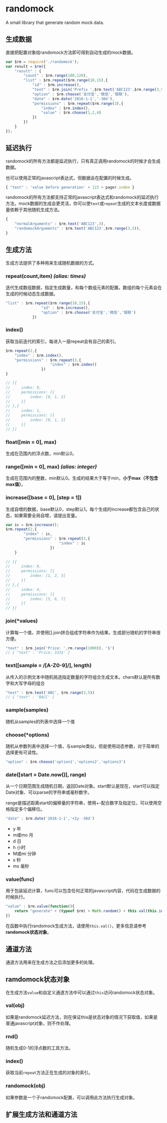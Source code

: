 # randomock

A small library that generate random mock data.





## 生成数据

直接把配置对象给randomock方法即可得到自动生成的mock数据。


```javascript
var $rm = require('./randomock');
var result = $rm({
    "result" : {
        "count" : $rm.range(100,120),
        "list" : $rm.repeat($rm.range(10,15),{
            "id" : $rm.increase(),
            "text" : $rm.join('Prefix ',$rm.text('ABC123',$rm.range(3,5))),
            "option" : $rm.choose('支付宝','微信','银联'),
            "date" : $rm.date('2016-1-1','-30d'),
            "permissions" : $rm.repeat($rm.range(3),{
                "index" : $rm.index(),
                "value" : $rm.choose(1,2,4)
            })
        })
    }
});
```





## 延迟执行

randomock的所有方法都是延迟执行，只有真正调用randomock的时候才会生成数据。

也可以使用正常的javascript表达式，但数据会在配置的时候生成。

```javascript
{ "text" : 'value before generation' + 123 + pager.index }
```

randomock的所有方法都支持正常的javascript表达式和randomock的延迟执行方法，mock数据的生成会更灵活，你可以使`text`或`repeat`生成的文本长度或数据量依赖于其他随机生成方法。

```javascript
{
	"normalArguments" : $rm.text('ABC123',3),
	"randomockArguments" : $rm.text('ABC123',$rm.range(3,5)),
}
```





## 生成方法

生成方法提供了多种用来生成随机数据的方式。

### repeat(count,item) *(alias: times)*

迭代生成数组数据，指定生成数量，和每个数组元素的配置。数组的每个元素会在生成的时候动态生成数据。

```javascript
"list" : $rm.repeat($rm.range(10,15),{
	            "id" : $rm.increase(),
	            "option" : $rm.choose('支付宝','微信','银联')
	        })
```

### index()

获取当前迭代的索引，每进入一层repeat会有自己的索引。

```javascript
$rm.repeat(2,{
	"index" : $rm.index(),
	"permissions" : $rm.repeat(3,{
	                "index" : $rm.index()
	            })
}

// [{
//     index: 0,
//     permissions: [{
//         index: [0, 1, 2]
//     }]
// },{
//     index: 1,
//     permissions: [{
//         index: [0, 1, 2]
//     }]
// }]
```

### float([min = 0], max)

生成在范围内的浮点数，min默认0。

### range([min = 0], max) *(alias: integer)*

生成在范围内的整数，min默认0。生成的结果大于等于min，**小于max（不包含max值）**。

### increase([base = 0], [step = 1])

生成自增的数据，base默认0，step默认1。每个生成的increase都包含自己的状态，如果需要全局自增，请提出变量。

```javascript
var ic = $rm.increase();
$rm.repeat(2,{
		"index" : ic,
		"permissions" : $rm.repeat(3,{
		                "index" : ic
		            })
	}
	
// [{
//     index: 0,
//     permissions: [{
//         index: [1, 2, 3]
//     }]
// },{
//     index: 4,
//     permissions: [{
//         index: [5, 6, 7]
//     }]
// }]
```

### join(*values)

计算每一个值，并使用[].join拼合组成字符串作为结果。生成部分随机的字符串很方便。

```javascript
"text" : $rm.join('Price: ',rm.range(1000)), '$')
// { "text" : 'Price: 332$' }
```

### text([sample = /[A-Z0-9]/], length)

从传入的示例文本中随机挑选指定数量的字符组合生成文本。chars默认是所有数字和大写字母的组合

```javascript
"text" : $rm.text('ABC', $rm.range(3,5))
// { "text" : 'BACC' }
```


### sample(samples)

随机从samples的列表中选择一个值

### choose(*options)

随机从参数列表中选择一个值，与sample类似，但是使用动态参数，对于简单的选择更有可读性。

```javascript
"option" : $rm.choose('option1','options2','options3')
```


### date([start = Date.now()], range)

从一个日期范围生成随机日期，返回Date对象。start默认是现在，start可以指定Date对象、可以parse的字符串或毫秒数字。

range是描述距离start的偏移量的字符串，使用+-配合数字及指定位，可以使用空格指定多个偏移位。

```javascript
"date" : $rm.date('2016-1-1','+2y -30d')
```

- y 年
- m或mo 月
- d 日
- h 小时
- M或mi 分钟
- s 秒
- ms 毫秒


### value(func)

用于包装延迟计算，func可以包含任何正常的javascript内容，代码在生成数据的时候执行。

```javascript
"value" : $rm.value(function(){
    return "generate" + (typeof $rm) + Math.random() + this.val(this.index());
})
```

 在函数中执行randomock生成方法，请使用`this.val()`，更多信息请参考**randomock状态对象**。



## 通道方法

通道方法用来在生成方法之后添加更多的处理。

## ramdomock状态对象

在生成方法`value`和自定义通道方法中可以通过`this`访问randomock状态对象。

### val(obj)

如果是randomock延迟方法，则在保证this是状态对象的情况下获取值，如果是普通javascript对象，则不作处理。

### rnd()

随机生成0-1的浮点数的工具方法。

### index()

获取当前`repeat`方法正在生成的对象的索引。

### randomock(obj)

如果参数是一个子randomock配置，可以调用此方法执行生成对象。



## 扩展生成方法和通道方法

